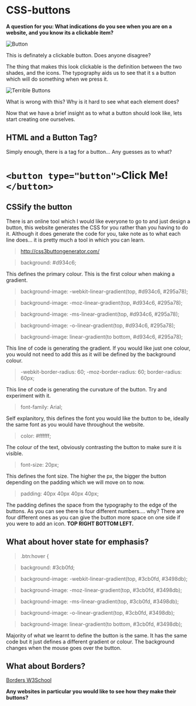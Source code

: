 # CSS-buttons

**A question for you: What indications do you see when you are on a website, and you know its a clickable item?**

![Button](https://image.freepik.com/free-vector/colored-website-buttons_23-2147516989.jpg)

This is definately a clickable button. Does anyone disagree?

The thing that makes this look clickable is the definition between the two shades, and the icons. The typography aids us to see that it s a button which will do something when we press it.

![Terrible Buttons](https://ioyby2hf25e3sg55t3muegr1-wpengine.netdna-ssl.com/wp-content/uploads/2015/05/terrible-webdesign-1024x493.png)

What is wrong with this? Why is it hard to see what each element does?

Now that we have a brief insight as to what a button should look like, lets start creating one ourselves.

## HTML and a Button Tag?

Simply enough, there is a tag for a button... Any guesses as to what?

# `<button type="button">`Click Me!`</button>`

## CSSify the button

There is an online tool which I would like everyone to go to and just design a button, this website generates the CSS for you rather than you having to do it. Although it does generate the code for you, take note as to what each line does... it is pretty much a tool in which you can learn.

> http://css3buttongenerator.com/

> background: #d934c6;

This defines the primary colour. This is the first colour when making a gradient.

> background-image: -webkit-linear-gradient(top, #d934c6, #295a78);

> background-image: -moz-linear-gradient(top, #d934c6, #295a78);

> background-image: -ms-linear-gradient(top, #d934c6, #295a78);

> background-image: -o-linear-gradient(top, #d934c6, #295a78);

> background-image: linear-gradient(to bottom, #d934c6, #295a78);

This line of code is generating the gradient. If you would like just one colour, you would not need to add this as it will be defined by the background colour.

> -webkit-border-radius: 60;
> -moz-border-radius: 60;
> border-radius: 60px;

This line of code is generating the curvature of the button. Try and experiment with it.

> font-family: Arial;

Self explanitory, this defines the font you would like the button to be, ideally the same font as you would have throughout the website.

> color: #ffffff;

The colour of the text, obviously contrasting the button to make sure it is visible.

> font-size: 20px;

This defines the font size. The higher the px, the bigger the button depending on the padding which we will move on to now.

> padding: 40px 40px 40px 40px;

The padding defines the space from the typography to the edge of the buttons. As you can see there is four different numbers.... why? There are four different ones as you can give the button more space on one side if you were to add an icon. **TOP  RIGHT  BOTTOM  LEFT.**

## What about hover state for emphasis?

> .btn:hover {

> background: #3cb0fd;

> background-image: -webkit-linear-gradient(top, #3cb0fd, #3498db);

> background-image: -moz-linear-gradient(top, #3cb0fd, #3498db);

> background-image: -ms-linear-gradient(top, #3cb0fd, #3498db);

> background-image: -o-linear-gradient(top, #3cb0fd, #3498db);

> background-image: linear-gradient(to bottom, #3cb0fd, #3498db);

Majority of what we learnt to define the button is the same. It has the same code but it just defines a different gradient or colour. The background changes when the mouse goes over the button.

## What about Borders?

[Borders W3School](http://www.w3schools.com/css/css_border.asp)

**Any websites in particular you would like to see how they make their buttons?**


